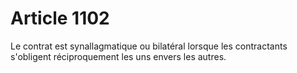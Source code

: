 # Article 1102

Le contrat est synallagmatique ou bilatéral lorsque les contractants s'obligent réciproquement les uns envers les autres.

